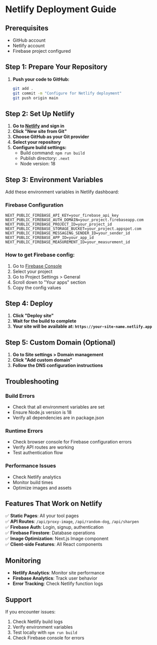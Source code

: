 # Netlify Deployment Guide

## Prerequisites
- GitHub account
- Netlify account
- Firebase project configured

## Step 1: Prepare Your Repository

1. **Push your code to GitHub:**
   ```bash
   git add .
   git commit -m "Configure for Netlify deployment"
   git push origin main
   ```

## Step 2: Set Up Netlify

1. **Go to [Netlify](https://netlify.com) and sign in**
2. **Click "New site from Git"**
3. **Choose GitHub as your Git provider**
4. **Select your repository**
5. **Configure build settings:**
   - Build command: `npm run build`
   - Publish directory: `.next`
   - Node version: 18

## Step 3: Environment Variables

Add these environment variables in Netlify dashboard:

### Firebase Configuration
```
NEXT_PUBLIC_FIREBASE_API_KEY=your_firebase_api_key
NEXT_PUBLIC_FIREBASE_AUTH_DOMAIN=your_project.firebaseapp.com
NEXT_PUBLIC_FIREBASE_PROJECT_ID=your_project_id
NEXT_PUBLIC_FIREBASE_STORAGE_BUCKET=your_project.appspot.com
NEXT_PUBLIC_FIREBASE_MESSAGING_SENDER_ID=your_sender_id
NEXT_PUBLIC_FIREBASE_APP_ID=your_app_id
NEXT_PUBLIC_FIREBASE_MEASUREMENT_ID=your_measurement_id
```

### How to get Firebase config:
1. Go to [Firebase Console](https://console.firebase.google.com)
2. Select your project
3. Go to Project Settings > General
4. Scroll down to "Your apps" section
5. Copy the config values

## Step 4: Deploy

1. **Click "Deploy site"**
2. **Wait for the build to complete**
3. **Your site will be available at: `https://your-site-name.netlify.app`**

## Step 5: Custom Domain (Optional)

1. **Go to Site settings > Domain management**
2. **Click "Add custom domain"**
3. **Follow the DNS configuration instructions**

## Troubleshooting

### Build Errors
- Check that all environment variables are set
- Ensure Node.js version is 18
- Verify all dependencies are in package.json

### Runtime Errors
- Check browser console for Firebase configuration errors
- Verify API routes are working
- Test authentication flow

### Performance Issues
- Check Netlify analytics
- Monitor build times
- Optimize images and assets

## Features That Work on Netlify

✅ **Static Pages**: All your tool pages  
✅ **API Routes**: `/api/proxy-image`, `/api/random-dog`, `/api/sharpen`  
✅ **Firebase Auth**: Login, signup, authentication  
✅ **Firebase Firestore**: Database operations  
✅ **Image Optimization**: Next.js Image component  
✅ **Client-side Features**: All React components  

## Monitoring

- **Netlify Analytics**: Monitor site performance
- **Firebase Analytics**: Track user behavior
- **Error Tracking**: Check Netlify function logs

## Support

If you encounter issues:
1. Check Netlify build logs
2. Verify environment variables
3. Test locally with `npm run build`
4. Check Firebase console for errors 